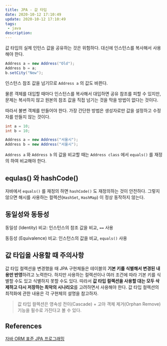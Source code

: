 ```yaml
---
title: JPA - 값 타입
date: 2020-10-12 17:10:49
update: 2020-10-12 17:10:49
tags:
 - java
description:
---
```


값 타입의 실제 인턴스 값을 공유하는 것은 위험하다. 대신에 인스턴스를 복사해서 사용해야 한다.

```java
Address a = new Address("Old");
Address b = a;
b.setCity("New");
```

인스턴스 참조 값을 넘기므로 `Address a` 의 값도 바뀐다.

물론 객체를 대입할 때마다 인스턴스를 복사해서 대입하면 공유 참조를 피할 수 있지만, 문제는 복사하지 않고 원본의 참조 값을 직접 넘기는 것을 막을 방법이 없다는 것이다.

따라서 불변 객체를 만들어야 한다. 가장 간단한 방법은 생성자로만 값을 설정하고 수정자를 만들지 않는 것이다.

```java
int a = 10;
int b = 10;

Address a = new Address("서울시");
Address b = new Address("서울시");
```

`Address a` 와 `Address b` 의 값을 비교할 때는 `Address class` 에서 `equals()` 를 재정의 하여 비교해야 한다.

## equlas() 와 hashCode()

자바에서 `equals()` 를 재정의 하면 `hashCode()` 도 재정의하는 것이 안전하다. 그렇지 않으면 해시를 사용하는 컬렉션(`HashSet`, `HashMap`) 이 정상 동작하지 않는다.

## 동일성와 동등성

동일성 (Identity) 비교: 인스턴스의 참조 값을 비교, `==` 사용

동등성 (Equivalence) 비교: 인스턴스의 값을 비교, `equals()` 사용

## 값 타입을 사용할 때 주의사항

값 타입 컬렉션을 변경했을 때 JPA 구현체들은 테이블의 **기본 키를 식별해서 변경된 내용만 반영**하려고 노력한다. 하지만 사용하는 컬렉션이나 여러 조건에 따라 기본 키를 식별할 수도 있고 식별하지 못할 수도 있다. 따라서 **값 타입 컬렉션을 사용할 대는 모두 삭제하고 다시 저장하는 최악의 시나리오**를 고려하면서 사용해야 한다. 값 타입 컬렉션의 최적화에 관한 내용은 각 구현체의 설명을 참고하자.

> 값 타입 컬렉션은 영속성 전이(Cascade) + 고아 객체 제거(Orphan Remove) 기능을 필수로 가진다고 볼 수 있다.

## References

[자바 ORM 표준 JPA 프로그래밍](https://www.aladin.co.kr/shop/wproduct.aspx?itemid=62681446)
